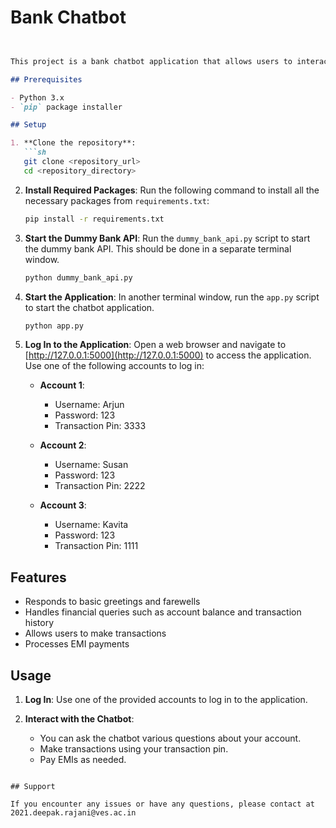 
# **Bank Chatbot**
```markdown


This project is a bank chatbot application that allows users to interact with a dummy bank API. The chatbot can handle various financial queries and transactions.

## Prerequisites

- Python 3.x
- `pip` package installer

## Setup

1. **Clone the repository**:
   ```sh
   git clone <repository_url>
   cd <repository_directory>
   ```

2. **Install Required Packages**:
   Run the following command to install all the necessary packages from `requirements.txt`:

   ```sh
   pip install -r requirements.txt
   ```

3. **Start the Dummy Bank API**:
   Run the `dummy_bank_api.py` script to start the dummy bank API. This should be done in a separate terminal window.

   ```sh
   python dummy_bank_api.py
   ```

4. **Start the Application**:
   In another terminal window, run the `app.py` script to start the chatbot application.

   ```sh
   python app.py
   ```

5. **Log In to the Application**:
   Open a web browser and navigate to [http://127.0.0.1:5000](http://127.0.0.1:5000) to access the application. Use one of the following accounts to log in:

   - **Account 1**:
     - Username: Arjun
     - Password: 123
     - Transaction Pin: 3333

   - **Account 2**:
     - Username: Susan
     - Password: 123
     - Transaction Pin: 2222

   - **Account 3**:
     - Username: Kavita
     - Password: 123
     - Transaction Pin: 1111

## Features

- Responds to basic greetings and farewells
- Handles financial queries such as account balance and transaction history
- Allows users to make transactions
- Processes EMI payments

## Usage

1. **Log In**:
   Use one of the provided accounts to log in to the application.

2. **Interact with the Chatbot**:
   - You can ask the chatbot various questions about your account.
   - Make transactions using your transaction pin.
   - Pay EMIs as needed.


```

## Support

If you encounter any issues or have any questions, please contact at 2021.deepak.rajani@ves.ac.in

